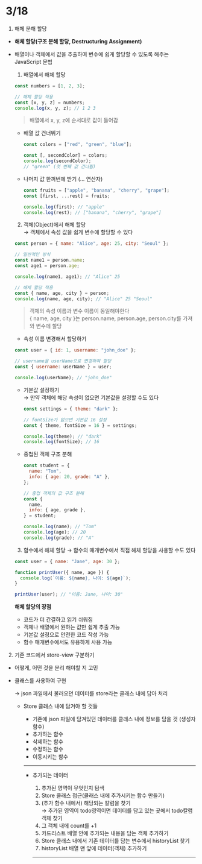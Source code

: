 # 3/18

1. 해체 분해 할당

- **해체 할당(구조 분해 할당, Destructuring Assignment)**
- 배열이나 객체에서 값을 추출하여 변수에 쉽게 할당할 수 있도록 해주는 JavaScript 문법

  1. 배열에서 해체 할당

  ```javascript
  const numbers = [1, 2, 3];

  // 해체 할당 적용
  const [x, y, z] = numbers;
  console.log(x, y, z); // 1 2 3
  ```

  > 배열에서 x, y, z에 순서대로 값이 들어감

  - 배열 값 건너뛰기

    ```javascript
    const colors = ["red", "green", "blue"];

    const [, secondColor] = colors;
    console.log(secondColor);
    // "green" (첫 번째 값 건너뜀)
    ```

  - 나머지 값 한꺼번에 받기 (... 연산자)

    ```javascript
    const fruits = ["apple", "banana", "cherry", "grape"];
    const [first, ...rest] = fruits;

    console.log(first); // "apple"
    console.log(rest); // ["banana", "cherry", "grape"]
    ```

  2. 객체(Object)에서 해체 할당  
     &rarr; 객체에서 속성 값을 쉽게 변수에 할당할 수 있다

  ```javascript
  const person = { name: "Alice", age: 25, city: "Seoul" };

  // 일반적인 방식
  const name1 = person.name;
  const age1 = person.age;

  console.log(name1, age1); // "Alice" 25

  // 해체 할당 적용
  const { name, age, city } = person;
  console.log(name, age, city); // "Alice" 25 "Seoul"
  ```

  > 객체의 속성 이름과 변수 이름이 동일해야한다  
  > { name, age, city }는 person.name, person.age, person.city를 가져와 변수에 할당

  - 속성 이름 변경해서 할당하기

  ```javascript
  const user = { id: 1, username: "john_doe" };

  // username을 userName으로 변경하여 할당
  const { username: userName } = user;

  console.log(userName); // "john_doe"
  ```

  - 기본값 설정하기  
    &rarr; 만약 객체에 해당 속성이 없으면 기본값을 설정할 수도 있다

    ```javascript
    const settings = { theme: "dark" };

    // fontSize가 없으면 기본값 16 설정
    const { theme, fontSize = 16 } = settings;

    console.log(theme); // "dark"
    console.log(fontSize); // 16
    ```

  - 중첩된 객체 구조 분해

    ```javascript
    const student = {
      name: "Tom",
      info: { age: 20, grade: "A" },
    };

    // 중첩 객체의 값 구조 분해
    const {
      name,
      info: { age, grade },
    } = student;

    console.log(name); // "Tom"
    console.log(age); // 20
    console.log(grade); // "A"
    ```

  3. 함수에서 해체 할당
     &rarr; 함수의 매개변수에서 직접 해체 할당을 사용할 수도 있다

  ```javascript
  const user = { name: "Jane", age: 30 };

  function printUser({ name, age }) {
    console.log(`이름: ${name}, 나이: ${age}`);
  }

  printUser(user); // "이름: Jane, 나이: 30"
  ```

  **해체 할당의 장점**

  - 코드가 더 간결하고 읽기 쉬워짐
  - 객체나 배열에서 원하는 값만 쉽게 추출 가능
  - 기본값 설정으로 안전한 코드 작성 가능
  - 함수 매개변수에서도 유용하게 사용 가능

2. 기존 코드에서 store-view 구분하기

- 어떻게, 어떤 것을 분리 해야할 지 고민
- 클래스를 사용하여 구현

  &rarr; json 파일에서 불러오던 데이터를
  store라는 클래스 내에 담아 처리

  - Store 클래스 내에 담겨야 할 것들

    - 기존에 json 파일에 담겨있던 데이터를 클래스 내에 정보를 담을 것 (생성자 함수)
    - 추가하는 함수
    - 삭제하는 함수
    - 수정하는 함수
    - 이동시키는 함수

    ***

    - 추가되는 데이터

      1. 추가된 영역이 무엇인지 탐색
      2. Store 클래스 접근(클래스 내에 추가시키는 함수 만들기)
      3. (추가 함수 내에서) 해당되는 칼럼을 찾기  
         &rarr; 추가된 영역이 todo영역이면 데이터를 담고 있는 곳에서 todo칼럼 객체 찾기
      4. 그 객체 내에 count를 +1
      5. 카드리스트 배열 안에 추가되는 내용을 담는 객체 추가하기
      6. Store 클래스 내에서 기존 데이터를 담는 변수에서 historyList 찾기
      7. historyList 배열 맨 앞에 데이터(객체) 추가하기

      ***
